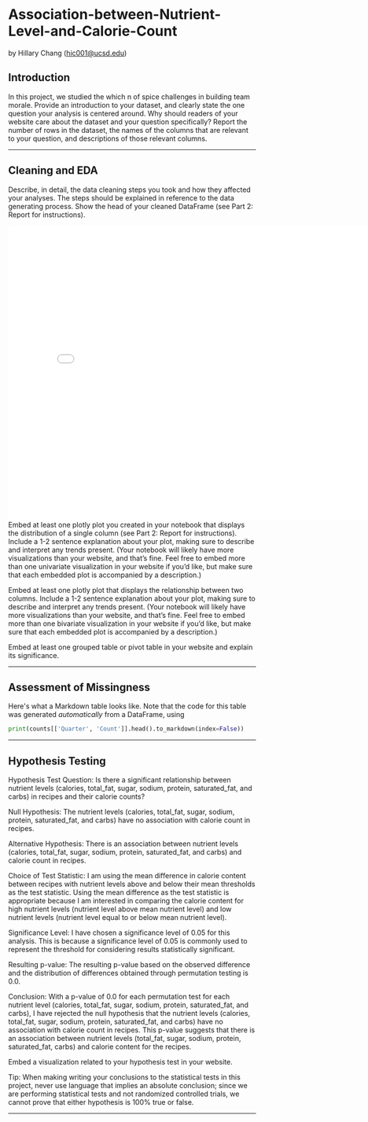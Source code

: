 # Association-between-Nutrient-Level-and-Calorie-Count
by Hillary Chang (hic001@ucsd.edu)

## Introduction

In this project, we studied the which n of spice challenges in building team morale.
Provide an introduction to your dataset, and clearly state the one question your analysis is centered around. Why should readers of your website care about the dataset and your question specifically? Report the number of rows in the dataset, the names of the columns that are relevant to your question, and descriptions of those relevant columns.

---

## Cleaning and EDA

Describe, in detail, the data cleaning steps you took and how they affected your analyses. The steps should be explained in reference to the data generating process. Show the head of your cleaned DataFrame (see Part 2: Report for instructions).

<iframe src="assets/10-80-enrollment.html" width=800 height=600 frameBorder=0></iframe>
Embed at least one plotly plot you created in your notebook that displays the distribution of a single column (see Part 2: Report for instructions). Include a 1-2 sentence explanation about your plot, making sure to describe and interpret any trends present. (Your notebook will likely have more visualizations than your website, and that’s fine. Feel free to embed more than one univariate visualization in your website if you’d like, but make sure that each embedded plot is accompanied by a description.)

Embed at least one plotly plot that displays the relationship between two columns. Include a 1-2 sentence explanation about your plot, making sure to describe and interpret any trends present. (Your notebook will likely have more visualizations than your website, and that’s fine. Feel free to embed more than one bivariate visualization in your website if you’d like, but make sure that each embedded plot is accompanied by a description.)


Embed at least one grouped table or pivot table in your website and explain its significance.

---

## Assessment of Missingness

Here's what a Markdown table looks like. Note that the code for this table was generated _automatically_ from a DataFrame, using

```py
print(counts[['Quarter', 'Count']].head().to_markdown(index=False))
```

---

## Hypothesis Testing

Hypothesis Test Question: Is there a significant relationship between nutrient levels (calories, total_fat, sugar, sodium, protein, saturated_fat, and carbs) in recipes and their calorie counts?

Null Hypothesis: The nutrient levels (calories, total_fat, sugar, sodium, protein, saturated_fat, and carbs) have no association with calorie count in recipes.

Alternative Hypothesis: There is an association between nutrient levels (calories, total_fat, sugar, sodium, protein, saturated_fat, and carbs) and calorie count in recipes.

Choice of Test Statistic: I am using the mean difference in calorie content between recipes with nutrient levels above and below their mean thresholds as the test statistic. Using the mean difference as the test statistic is appropriate because I am interested in comparing the calorie content for high nutrient levels (nutrient level above mean nutrient level) and low nutrient levels (nutrient level equal to or below mean nutrient level).

Significance Level: I have chosen a significance level of 0.05 for this analysis. This is because a significance level of 0.05 is commonly used to represent the threshold for considering results statistically significant.

Resulting p-value: The resulting p-value based on the observed difference and the distribution of differences obtained through permutation testing is 0.0.

Conclusion: With a p-value of 0.0 for each permutation test for each nutrient level (calories, total_fat, sugar, sodium, protein, saturated_fat, and carbs), I have rejected the null hypothesis that the nutrient levels (calories, total_fat, sugar, sodium, protein, saturated_fat, and carbs) have no association with calorie count in recipes. This p-value suggests that there is an association between nutrient levels (total_fat, sugar, sodium, protein, saturated_fat, carbs) and calorie content for the recipes.


Embed a visualization related to your hypothesis test in your website.

Tip: When making writing your conclusions to the statistical tests in this project, never use language that implies an absolute conclusion; since we are performing statistical tests and not randomized controlled trials, we cannot prove that either hypothesis is 100% true or false.

---
